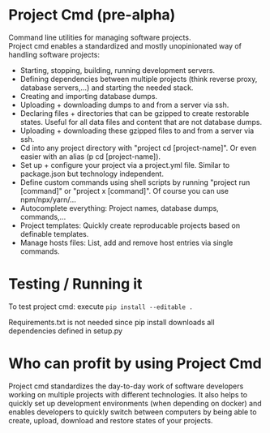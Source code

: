 # Project Cmd (pre-alpha)

Command line utilities for managing software projects.<br>
Project cmd enables a standardized and mostly unopinionated way of handling software projects:

* Starting, stopping, building, running development servers.
* Defining dependencies between multiple projects (think reverse proxy, database servers,...) and starting the needed stack.
* Creating and importing database dumps.
* Uploading + downloading dumps to and from a server via ssh.
* Declaring files + directories that can be gzipped to create restorable states. Useful for all data files and content that are not database dumps.
* Uploading + downloading these gzipped files to and from a server via ssh.
* Cd into any project directory with "project cd [project-name]". Or even easier with an alias (p cd [project-name]).
* Set up + configure your project via a project.yml file. Similar to package.json but technology independent.
* Define custom commands using shell scripts by running "project run [command]" or "project x [command]". Of course you can use npm/npx/yarn/...
* Autocomplete everything: Project names, database dumps, commands,...
* Project templates: Quickly create reproducable projects based on definable templates.
* Manage hosts files: List, add and remove host entries via single commands.

# Testing / Running it
To test project cmd: execute `pip install --editable .`

Requirements.txt is not needed since pip install downloads all dependencies defined in setup.py


# Who can profit by using Project Cmd

Project cmd standardizes the day-to-day work of software developers working on
multiple projects with different technologies. It also helps to quickly set up
development environments (when depending on docker) and enables developers to
quickly switch between computers by being able to create, upload, download and
restore states of your projects.